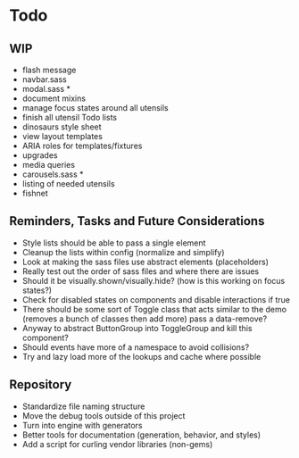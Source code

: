 
# Todo

## WIP
- flash message
- navbar.sass
- modal.sass *
- document mixins
- manage focus states around all utensils
- finish all utensil Todo lists
- dinosaurs style sheet
- view layout templates
- ARIA roles for templates/fixtures
- upgrades
- media queries
- carousels.sass *
- listing of needed utensils
- fishnet

## Reminders, Tasks and Future Considerations
- Style lists should be able to pass a single element
- Cleanup the lists within config (normalize and simplify)
- Look at making the sass files use abstract elements (placeholders)
- Really test out the order of sass files and where there are issues
- Should it be visually.shown/visually.hide? (how is this working on
  focus states?)
- Check for disabled states on components and disable interactions if
  true
- There should be some sort of Toggle class that acts similar to the
  demo (removes a bunch of classes then add more) pass a data-remove?
- Anyway to abstract ButtonGroup into ToggleGroup and kill this
  component?
- Should events have more of a namespace to avoid collisions?
- Try and lazy load more of the lookups and cache where possible

## Repository
- Standardize file naming structure
- Move the debug tools outside of this project
- Turn into engine with generators
- Better tools for documentation (generation, behavior, and styles)
- Add a script for curling vendor libraries (non-gems)

